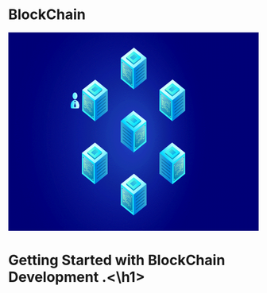 # BlockChain
<div align="center">
<img width="100%" height = "400px" src="https://github.com/RahulSoni0/BlockChain/blob/main/IMG_0965.GIF" alt="cover" />
</div>
<h1>
Getting Started with BlockChain Development .<\h1>
